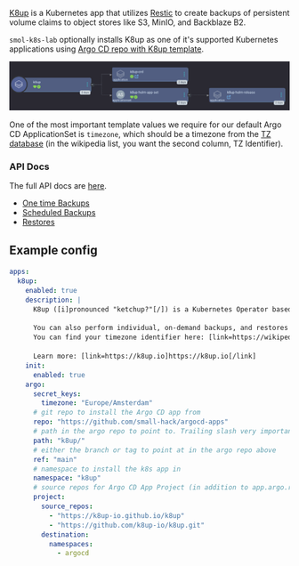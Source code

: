 [K8up](https://k8up.io/) is a Kubernetes app that utilizes [Restic](https://restic.net/) to create backups of persistent volume claims to object stores like S3, MinIO, and Backblaze B2.

`smol-k8s-lab` optionally installs K8up as one of it's supported Kubernetes applications using [Argo CD repo with K8up template](https://gitlab.com/small-hack/argocd-apps/blob/main/k8up).

<a href="../../assets/images/screenshots/k8up_screenshot.png">
<img src="../../assets/images/screenshots/k8up_screenshot.png" alt="screenshot of the Argo CD web interface showing the k8up app of apps in tree view mode with two children: k8up-crd and k8up-helm-appset. k8up-helm-appset has one child: k8up-helm-release">
</a>

One of the most important template values we require for our default Argo CD ApplicationSet is `timezone`, which should be a timezone from the [TZ database](https://en.wikipedia.org/wiki/List_of_tz_database_time_zones#List) (in the wikipedia list, you want the second column, TZ Identifier).


### API Docs

The full API docs are [here](https://doc.crds.dev/github.com/k8up-io/k8up@v2.3.0).

- [One time Backups](https://doc.crds.dev/github.com/k8up-io/k8up/k8up.io/Backup/v1@v2.3.0)
- [Scheduled Backups](https://doc.crds.dev/github.com/k8up-io/k8up/k8up.io/Schedule/v1@v2.3.0)
- [Restores](https://doc.crds.dev/github.com/k8up-io/k8up/k8up.io/Backup/v1@v2.3.0)

## Example config

```yaml
apps:
  k8up:
    enabled: true
    description: |
      K8up ([i]pronounced "ketchup?"[/]) is a Kubernetes Operator based on Restic for backups of Persistent Volumes in k8s into S3 compatible storage like MinIO. Backs up all PVCs marked as ReadWriteMany, ReadWriteOnce or with a specific label. Can also perform "Application Aware" backups, containing the output of any tool capable of writing to stdout.

      You can also perform individual, on-demand backups, and restores from the k8up CLI tool.
      You can find your timezone identifier here: [link=https://wikipedia.org/wiki/List_of_tz_database_time_zones#List]https://wikipedia.org/wiki/List_of_tz_database_time_zones[/link]

      Learn more: [link=https://k8up.io]https://k8up.io[/link]
    init:
      enabled: true
    argo:
      secret_keys:
        timezone: "Europe/Amsterdam"
      # git repo to install the Argo CD app from
      repo: "https://github.com/small-hack/argocd-apps"
      # path in the argo repo to point to. Trailing slash very important!
      path: "k8up/"
      # either the branch or tag to point at in the argo repo above
      ref: "main"
      # namespace to install the k8s app in
      namespace: "k8up"
      # source repos for Argo CD App Project (in addition to app.argo.repo)
      project:
        source_repos:
          - "https://k8up-io.github.io/k8up"
          - "https://github.com/k8up-io/k8up.git"
        destination:
          namespaces:
            - argocd
```
